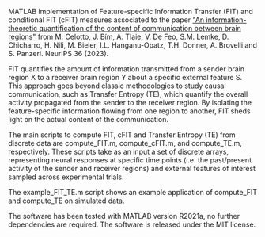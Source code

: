 MATLAB implementation of Feature-specific Information Transfer (FIT) and conditional FIT (cFIT) measures associated to the paper
["An information-theoretic quantification of the content of communication between brain regions"](https://papers.nips.cc/paper_files/paper/2023/file/ca9eaef07eca2a50fc626cb929617b1c-Paper-Conference.pdf) from M. Celotto, J. Bím, A. Tlaie, V. De Feo, S.M. Lemke, D. Chicharro, H. Nili, M. Bieler, I.L. Hanganu-Opatz, T.H. Donner, A. Brovelli and S. Panzeri. NeurIPS 36 (2023).

FIT quantifies the amount of information transmitted from a sender brain region X to a receiver brain region Y about a specific external feature S. This approach goes beyond classic methodologies to study causal communication, such as Transfer Entropy (TE), which quantify the overall activity propagated from the sender to the receiver region. By isolating the feature-specific information flowing from one region to another, FIT sheds light on the actual content of the communication.

The main scripts to compute FIT, cFIT and Transfer Entropy (TE) from discrete data are compute_FIT.m, compute_cFIT.m, and compute_TE.m, respectively.
These scripts take as an input a set of discrete arrays, representing neural responses at specific time points (i.e. the past/present activity of the sender and receiver regions) and external features of interest sampled across experimental trials.

The example_FIT_TE.m script shows an example application of compute_FIT and compute_TE on simulated data.

The software has been tested with MATLAB version R2021a, no further dependencies are required. The software is released under the MIT license.
